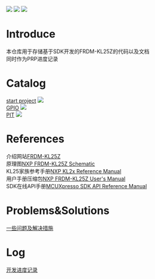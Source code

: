 ![](https://img.shields.io/badge/build-passing-green.svg) ![](https://img.shields.io/badge/language-C-green.svg)
![](https://i.imgur.com/PV5n5Dc.png)
# Introduce
本仓库用于存储基于SDK开发的FRDM-KL25Z的代码以及文档  
同时作为PRP进度记录

# Catalog
[start project](0.StartProject/Readme.md) ![](https://img.shields.io/badge/status-finish-green.svg)  
[GPIO](1.GPIO/Readme.md) ![](https://img.shields.io/badge/status-todo-red.svg)  
[PIT](2.PIT/README.md) ![](https://img.shields.io/badge/status-todo-red.svg)  

# References
介绍网站[FRDM-KL25Z](https://os.mbed.com/platforms/KL25Z/)   
原理图[NXP FRDM-KL25Z Schematic](http://cache.freescale.com/files/soft_dev_tools/hardware_tools/schematics/FRDM-KL25Z_SCH.pdf)   
KL25家族参考手册[NXP KL2x Reference Manual](http://cache.freescale.com/files/32bit/doc/ref_manual/KL25P80M48SF0RM.pdf)   
用户手册压缩包[NXP FRDM-KL25Z User's Manual](http://cache.freescale.com/files/32bit/doc/user_guide/FRDMKL25ZUM.zip)   
SDK在线API手册[MCUXpresso SDK API Reference Manual](https://mcuxpresso.nxp.com/api_doc/dev/181/index.html)   

# Problems&Solutions
[一些问题及解决措施](issues.md)

# Log
[开发进度记录](logging.md)


